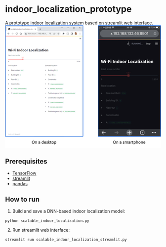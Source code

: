 # indoor_localization_prototype
A prototype indoor localization system based on streamlit web interface.
![prototype screenshot](images/prototype_screenshot.png)

## Prerequisites
- [TensorFlow](https://www.tensorflow.org/)
- [streamlit](https://streamlit.io/)
- [pandas](https://pandas.pydata.org/)
## How to run
1. Build and save a DNN-based indoor localization model:
```
python scalable_indoor_localization.py
```
2. Run streamlit web interface:
```
streamlit run scalable_indoor_localization_streamlit.py
```